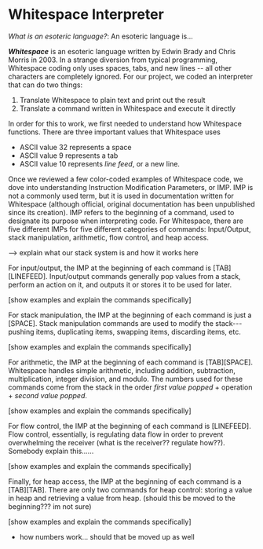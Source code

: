 # Whitespace Interpreter

*What is an esoteric language?*:
An esoteric language is...

***Whitespace*** is an esoteric language written by Edwin Brady and Chris Morris in 2003. In a strange diversion from typical programming, Whitespace coding only uses spaces, tabs, and new lines -- all other characters are completely ignored. For our project, we coded an interpreter that can do two things:

1) Translate Whitespace to plain text and print out the result
2) Translate a command written in Whitespace and execute it directly

In order for this to work, we first needed to understand how Whitespace functions. There are three important values that Whitespace uses

- ASCII value 32 represents a space
- ASCII value 9 represents a tab
- ASCII value 10 represents *line feed*, or a new line. 

Once we reviewed a few color-coded examples of Whitespace code, we dove into understanding Instruction Modification Parameters, or IMP. IMP is not a commonly used term, but it is used in documentation written for Whitespace (although official, original documentation has been unpublished since its creation). IMP refers to the beginning of a command, used to designate its purpose when interpreting code. For Whitespace, there are five different IMPs for five different categories of commands: Input/Output, stack manipulation, arithmetic, flow control, and heap access.

--> explain what our stack system is and how it works here

For input/output, the IMP at the beginning of each command is [TAB][LINEFEED]. Input/output commands generally pop values from a stack, perform an action on it, and outputs it or stores it to be used for later.

[show examples and explain the commands specifically]

For stack manipulation, the IMP at the beginning of each command is just a [SPACE]. Stack manipulation commands are used to modify the stack---pushing items, duplicating items, swapping items, discarding items, etc.

[show examples and explain the commands specifically]


For arithmetic, the IMP at the beginning of each command is [TAB][SPACE]. Whitespace handles simple arithmetic, including addition, subtraction, multiplication, integer division, and modulo. The numbers used for these commands come from the stack in the order *first value popped* + operation + *second value popped*.

[show examples and explain the commands specifically]

For flow control, the IMP at the beginning of each command is [LINEFEED]. Flow control, essentially, is regulating data flow in order to prevent overwhelming the receiver (what is the receiver?? regulate how??). Somebody explain this......

[show examples and explain the commands specifically]


Finally, for heap access, the IMP at the beginning of each command is a [TAB][TAB]. There are only two commands for heap control: storing a value in heap and retrieving a value from heap. (should this be moved to the beginning??? im not sure)

[show examples and explain the commands specifically]



- how numbers work... should that be moved up as well
